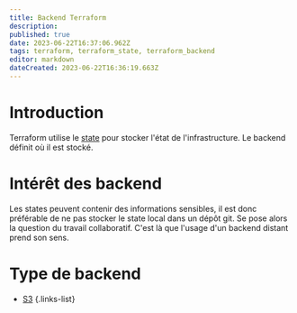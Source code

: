 ```yaml
---
title: Backend Terraform
description: 
published: true
date: 2023-06-22T16:37:06.962Z
tags: terraform, terraform_state, terraform_backend
editor: markdown
dateCreated: 2023-06-22T16:36:19.663Z
---
```


# Introduction
Terraform utilise le [state](/terraform/state) pour stocker l'état de l'infrastructure. Le backend définit où il est stocké.

# Intérêt des backend
Les states peuvent contenir des informations sensibles, il est donc préférable de ne pas stocker le state local dans un dépôt git. Se pose alors la question du travail collaboratif. C'est là que l'usage d'un backend distant prend son sens.

# Type de backend
- [S3](/terraform/state/backend/s3)
{.links-list}